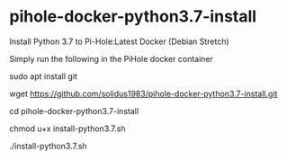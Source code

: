 # pihole-docker-python3.7-install
Install Python 3.7 to Pi-Hole:Latest Docker (Debian Stretch)

Simply run the following in the PiHole docker container


sudo apt install git

wget https://github.com/solidus1983/pihole-docker-python3.7-install.git

cd pihole-docker-python3.7-install

chmod u+x install-python3.7.sh

./install-python3.7.sh
